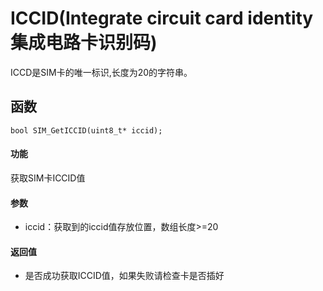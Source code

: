 ICCID(Integrate circuit card identity 集成电路卡识别码)
===

ICCD是SIM卡的唯一标识,长度为20的字符串。

## 函数

```
bool SIM_GetICCID(uint8_t* iccid);
```

#### 功能

获取SIM卡ICCID值

#### 参数

* iccid：获取到的iccid值存放位置，数组长度>=20

#### 返回值

* 是否成功获取ICCID值，如果失败请检查卡是否插好

